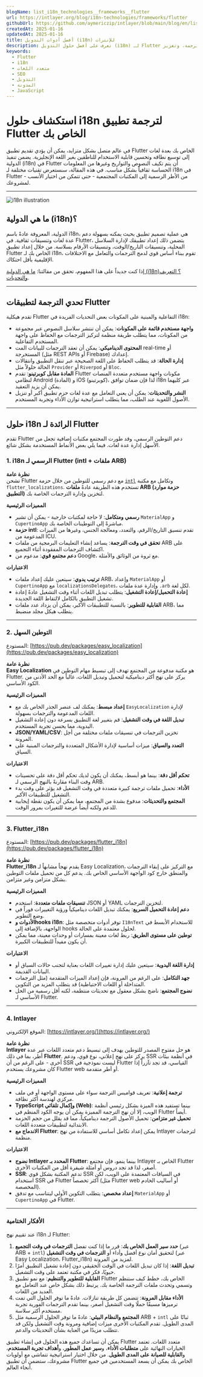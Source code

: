```yaml
---
blogName: list_i18n_technologies__frameworks__flutter
url: https://intlayer.org/blog/i18n-technologies/frameworks/flutter
githubUrl: https://github.com/aymericzip/intlayer/blob/main/blog/en/list_i18n_technologies/frameworks/flutter.md
createdAt: 2025-01-16
updatedAt: 2025-01-16
title: أفضل أدوات التدويل (i18n) للإنترات
description: تعرف على أفضل حلول التدويل (i18n) لـ Flutter لتجاوز تحديات الترجمة، وتعزيز SEO، وتقديم تجربة ويب عالمية سلسة.
keywords:
  - Flutter
  - i18n
  - متعدد اللغات
  - SEO
  - التدويل
  - المدونة
  - JavaScript
---
```


# استكشاف حلول i18n لترجمة تطبيق Flutter الخاص بك

في عالم متصل بشكل متزايد، يمكن أن يؤدي تقديم تطبيق Flutter الخاص بك بعدة لغات إلى توسيع نطاقه وتحسين قابلية الاستخدام للناطقين بغير اللغة الإنجليزية. يضمن تنفيذ الدولية (i18n) في Flutter أن يتم تكيف النصوص والتواريخ وغيرها من المعلومات الحساسة ثقافياً بشكل مناسب. في هذه المقالة، سنستعرض تقنيات مختلفة لـ i18n في Flutter - من الأطر الرسمية إلى المكتبات المجتمعية - حتى تتمكن من اختيار الأنسب لمشروعك.

---

![i18n illustration](https://github.com/aymericzip/intlayer/blob/main/blog/assets/i18n.webp)

## ما هي الدولية (i18n)؟

الدولية، المعروفة عادةً باسم i18n، هي عملية تصميم تطبيق بحيث يمكنه بسهولة دعم عدة لغات وتنسيقات ثقافية. في Flutter، يتضمن ذلك إعداد تطبيقك لإدارة السلاسل المحلية، وتنسيقات التاريخ/الوقت، وتنسيقات الأرقام بسلاسة. من خلال إعداد تطبيق Flutter الخاص بك لـ i18n، تقوم ببناء أساس قوي لدمج الترجمات والتعامل مع الاختلافات الإقليمية بأقل احتكاك.

إذا كنت جديداً على هذا المفهوم، تحقق من مقالتنا: [ما هي الدولية (i18n)؟ التعريف والتحديات](https://github.com/aymericzip/intlayer/blob/main/blog/ar/what_is_internationalization.md).

---

## تحدي الترجمة لتطبيقات Flutter

تقدم هيكلية Flutter التفاعلية والمبنية على المكونات بعض التحديات الفريدة في i18n:

- **واجهة مستخدم قائمة على المكونات**: يمكن أن تنتشر سلاسل النصوص عبر مجموعة من المكونات، مما يتطلب طريقة منظمة لتركيز الترجمات مع الحفاظ على واجهة المستخدم التفاعلية.
- **المحتوى الديناميكي**: يمكن أن تعقد الترجمات للبيانات المت real-time أو المستخرجة (مثل REST APIs أو Firebase) إعدادك.
- **إدارة الحالة**: قد يتطلب الحفاظ على اللغة الصحيحة عبر تنقل التطبيق وانتقالات الحالة حلولاً مثل `Provider` أو `Riverpod` أو `Bloc`.
- **المادة مقابل كوبرتينو**: تقدم Flutter مكونات واجهة مستخدم متعددة المنصات لنظامي Android (المادة) و iOS (كوبرتينو)، لذا فإن ضمان توافق i18n عبر كليهما يمكن أن يزيد التعقيد.
- **النشر والتحديثات**: يمكن أن يعني التعامل مع عدة لغات حزم تطبيق أكبر أو تنزيل الأصول اللغوية عند الطلب، مما يتطلب استراتيجية توازن الأداء وتجربة المستخدم.

---

## حلول i18n الرائدة لـ Flutter

تقدم Flutter دعم التوطين الرسمي، وقد طورت المجتمع مكتبات إضافية تجعل من الأسهل إدارة عدة لغات. فيما يلي بعض الأنماط المستخدمة بشكل شائع.

### 1. i18n الرسمي لـ Flutter (intl + ملفات ARB)

**نظرة عامة**  
تشحن Flutter مع دعم رسمي للتوطين من خلال حزمة [`intl`](https://pub.dev/packages/intl) وتكامل مع مكتبة `flutter_localizations`. تستخدم هذه الطريقة عادةً **ملفات ARB (حزمة موارد التطبيق)** لتخزين وإدارة الترجمات الخاصة بك.

**المميزات الرئيسية**

- **رسمي ومتكامل**: لا حاجة لمكتبات خارجية - يمكن أن تشير `MaterialApp` و `CupertinoApp` مباشرةً إلى التوطينات الخاصة بك.
- **حزمة intl**: تقدم تنسيق التاريخ/الرقم، والتعدد، ومعالجة الجنس، وغيرها من الميزات المدعومة من ICU.
- **تحقق في وقت الترجمة**: يساعد إنشاء التعليمات البرمجية من ملفات ARB على اكتشاف الترجمات المفقودة أثناء التجميع.
- **دعم مجتمع قوي**: مدعوم من Google، مع ثروة من الوثائق والأمثلة.

**الاعتبارات**

- **ترتيب يدوي**: سيتعين عليك إعداد ملفات ARB، وإعداد `MaterialApp` أو `CupertinoApp` مع `localizationsDelegates`، وإدارة عدة ملفات `.arb` لكل لغة.
- **إعادة التحميل/إعادة التشغيل**: يتطلب تبديل اللغات أثناء وقت التشغيل عادةً إعادة تشغيل التطبيق بالكامل لالتقاط اللغة الجديدة.
- **القابلية للتطوير**: بالنسبة للتطبيقات الأكبر، يمكن أن يزداد عدد ملفات ARB، مما يتطلب هيكل مجلد منضبط.

---

### 2. التوطين السهل

المستودع: [https://pub.dev/packages/easy_localization](https://pub.dev/packages/easy_localization)

**نظرة عامة**  
**Easy Localization** هو مكتبة مدفوعة من المجتمع تهدف إلى تبسيط مهام التوطين في Flutter. يركز على نهج أكثر ديناميكية لتحميل وتبديل اللغات، غالباً مع الحد الأدنى من الكود الأساسي.

**المميزات الرئيسية**

- **إعداد مبسط**: يمكنك لف عنصر الجذر الخاص بك مع `EasyLocalization` لإدارة اللغات المدعومة والترجمات بسهولة.
- **تبديل اللغة في وقت التشغيل**: قم بتغيير لغة التطبيق بسرعة دون إعادة التشغيل اليدوية، مما يحسن تجربة المستخدم.
- **JSON/YAML/CSV**: تخزين الترجمات في تنسيقات ملفات مختلفة من أجل المرونة.
- **التعدد والسياق**: ميزات أساسية لإدارة الأشكال المتعددة والترجمات المبنية على السياق.

**الاعتبارات**

- **تحكم أقل دقة**: بينما هو أبسط، يمكنك أن يكون لديك تحكم أقل دقة على تحسينات وقت البناء مقارنةً بالنهج الرسمي لـ ARB.
- **الأداء**: تحميل ملفات ترجمة كبيرة متعددة في وقت التشغيل قد يؤثر على وقت بدء التشغيل للتطبيقات الأكبر.
- **المجتمع والتحديثات**: مدفوع بشدة من المجتمع، مما يمكن أن يكون نقطة إيجابية للدعم ولكنه أيضاً عرضة للتغيرات بمرور الوقت.

---

### 3. Flutter_i18n

المستودع: [https://pub.dev/packages/flutter_i18n](https://pub.dev/packages/flutter_i18n)

**نظرة عامة**  
**Flutter_i18n** يقدم نهجاً مشابهاً لـ Easy Localization، مع التركيز على إبقاء الترجمات والمنطق خارج كود الواجهة الأساسي الخاص بك. يدعم كل من تحميل ملفات التوطين بشكل متزامن وغير متزامن.

**المميزات الرئيسية**

- **تنسيقات ملفات متعددة**: استخدم JSON أو YAML لتخزين الترجمات.
- **دعم إعادة التحميل السريع**: يمكنك تبديل اللغات ديناميكياً ورؤية التغييرات فوراً في وضع التطوير.
- **الأدوات وhooks i18n**: توفر أدوات متخصصة مثل `I18nText` للاستخدام الأبسط في الواجهة، بالإضافة إلى hooks لحلول معتمدة على الحالة.
- **توطين على مستوى الطريق**: ربط لغات معينة بمسارات أو وحدات معينة، مما يمكن أن يكون مفيداً للتطبيقات الكبيرة.

**الاعتبارات**

- **إدارة اللغة اليدوية**: سيتعين عليك إدارة تغييرات اللغات بعناية لتجنب حالات السباق أو البيانات القديمة.
- **جهد التكامل**: على الرغم من المرونة، فإن إعداد الميزات المتقدمة (مثل الترجمات المتداخلة أو اللغات الاحتياطية) قد يتطلب المزيد من التكوين.
- **نضوج المجتمع**: ناضج بشكل معقول مع تحديثات منتظمة، لكنه أقل رسمية من الحل الأساسي لـ Flutter.

---

### 4. Intlayer

الموقع الإلكتروني: [https://intlayer.org/](https://intlayer.org/)

**نظرة عامة**  
**Intlayer** هو حل مفتوح المصدر للتوطين يهدف إلى تبسيط دعم متعدد اللغات عبر عدة أطر، بما في ذلك **Flutter**. يركز على نهج إعلاني، نوع قوي، ودعم SSR في أنظمة بيئات أخرى - على الرغم من أن SSR ليست نموذجية في Flutter القياسي، قد تجد تآزراً إذا كان مشروعك يستخدم Flutter web أو أطر متقدمة.

**المميزات الرئيسية**

- **ترجمة إعلانية**: تعريف قواميس الترجمة سواء على مستوى الواجهة أو في ملف مركزي لهندسة أكثر نظافة.
- **TypeScript وإكمال تلقائي (Web)**: بينما تستفيد هذه الميزة بشكل رئيسي أنظمة الويب، إلا أن نهج الترجمة المميزة يمكن أن يوجه الكود المنظم في Flutter أيضاً.
- **تحميل غير متزامن**: تحميل الأصول الترجمة ديناميكياً، مما قد يقلل من حجم الحزمة الابتدائية لتطبيقات متعددة اللغات.
- **الاندماج مع Flutter**: يمكن إعداد تكامل أساسي للاستفادة من نهج Intlayer لترجمات منظمة.

**الاعتبارات**

- **نضوج Intlayer المحدد بـ Flutter**: بينما ينمو، فإن مجتمع Intlayer الخاص بـ Flutter أصغر، لذا قد تجد دروس أو أمثلة شيفرة أقل من المكتبات الأخرى.
- **SSR**: تدعم المكتبة بشكل قوي SSR في السياقات المعتمدة على الويب، لكن استخدام SSR في Flutter أكثر تخصصاً (مثل Flutter web أو أساليب الخادم المخصصة).
- **إعداد مخصص**: يتطلب التكوين الأولي ليتناسب مع تدفق `MaterialApp` أو `CupertinoApp` في Flutter.

---

### الأفكار الختامية

عند تقييم نهج i18n لـ Flutter:

1. **حدد سير العمل الخاص بك**: قرر ما إذا كنت تفضل **الترجمات في وقت التجميع** (عبر ARB + `intl`) لتحقيق أمان نوع أفضل وأداء أو **الترجمات في وقت التشغيل** (عبر Easy Localization، Flutter_i18n) لمزيد من المرونة.
2. **تبديل اللغة**: إذا كان تبديل اللغات في الوقت الحقيقي دون إعادة تشغيل التطبيق أمرًا حيويًا، فكر في مكتبة تعتمد على وقت التشغيل.
3. **القابلية للتطوير والتنظيم**: مع نمو تطبيق Flutter الخاص بك، خطط كيف ستنظم وتسمي وتحدث ملفات الترجمة الخاصة بك. يرتبط ذلك بشكل خاص عند التعامل مع العديد من اللغات.
4. **الأداء مقابل المرونة**: تتضمن كل طريقة تنازلات. عادةً ما توفر الحلول التي تمت ترميزها مسبقًا حملًا وقت التشغيل أصغر، بينما تقدم الترجمات الفورية تجربة مستخدم أكثر سلاسة.
5. **المجتمع والنظام البيئي**: عادةً ما توفر الحلول الرسمية مثل ARB + `intl` ثباتًا على المدى الطويل. تقدم المكتبات الأخرى ميزات إضافية ومرونة وقت التشغيل ولكن قد تتطلب مزيدًا من العناية بشأن التحديثات والدعم.

يمكن أن تساعدك جميع هذه الحلول في إنشاء تطبيق Flutter متعدد اللغات. تعتمد الخيارات النهائية على **متطلبات الأداء**، و**سير عمل المطور**، و**أهداف تجربة المستخدم**، و**القابلية للصيانة على المدى الطويل**. من خلال اختيار استراتيجية تتماشى مع أولويات مشروعك، ستضمن أن تطبيق Flutter الخاص بك يمكن أن يسعد المستخدمين في جميع أنحاء العالم.

